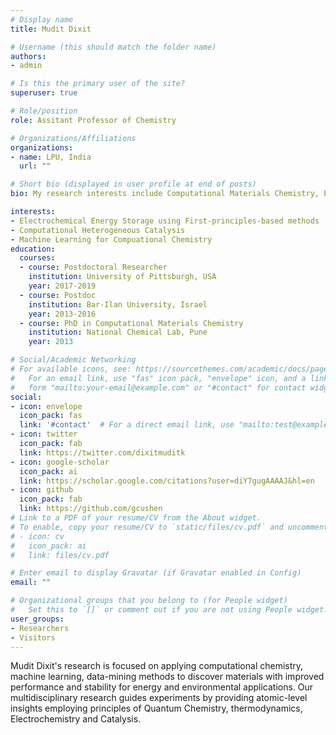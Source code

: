```yaml
---
# Display name
title: Mudit Dixit

# Username (this should match the folder name)
authors:
- admin

# Is this the primary user of the site?
superuser: true

# Role/position
role: Assitant Professor of Chemistry

# Organizations/Affiliations
organizations:
- name: LPU, India
  url: ""

# Short bio (displayed in user profile at end of posts)
bio: My research interests include Computational Materials Chemistry, Electrochmical Energy Storage and Catalysis.

interests:
- Electrochemical Energy Storage using First-principles-based methods
- Computational Heterogeneous Catalysis
- Machine Learning for Compuational Chemistry
education:
  courses:
  - course: Postdoctoral Researcher 
    institution: University of Pittsburgh, USA
    year: 2017-2019
  - course: Postdoc
    institution: Bar-Ilan University, Israel
    year: 2013-2016
  - course: PhD in Computational Materials Chemistry
    institution: National Chemical Lab, Pune
    year: 2013

# Social/Academic Networking
# For available icons, see: https://sourcethemes.com/academic/docs/page-builder/#icons
#   For an email link, use "fas" icon pack, "envelope" icon, and a link in the
#   form "mailto:your-email@example.com" or "#contact" for contact widget.
social:
- icon: envelope
  icon_pack: fas
  link: '#contact'  # For a direct email link, use "mailto:test@example.org".
- icon: twitter
  icon_pack: fab
  link: https://twitter.com/dixitmuditk
- icon: google-scholar
  icon_pack: ai
  link: https://scholar.google.com/citations?user=diY7gugAAAAJ&hl=en
- icon: github
  icon_pack: fab
  link: https://github.com/gcushen
# Link to a PDF of your resume/CV from the About widget.
# To enable, copy your resume/CV to `static/files/cv.pdf` and uncomment the lines below.
# - icon: cv
#   icon_pack: ai
#   link: files/cv.pdf

# Enter email to display Gravatar (if Gravatar enabled in Config)
email: ""

# Organizational groups that you belong to (for People widget)
#   Set this to `[]` or comment out if you are not using People widget.
user_groups:
- Researchers
- Visitors
---
```

Mudit Dixit's research is focused on applying computational chemistry, machine learning, data-mining methods to discover materials with improved performance and stability for energy and environmental applications. Our multidisciplinary research guides experiments by providing atomic-level insights employing principles of Quantum Chemistry, thermodynamics, Electrochemistry and Catalysis.

